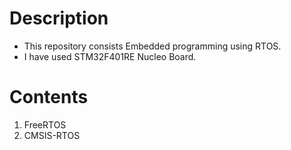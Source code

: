 # Description

- This repository consists Embedded programming using RTOS.
- I have used STM32F401RE Nucleo Board.

# Contents
1. FreeRTOS
2. CMSIS-RTOS
  
